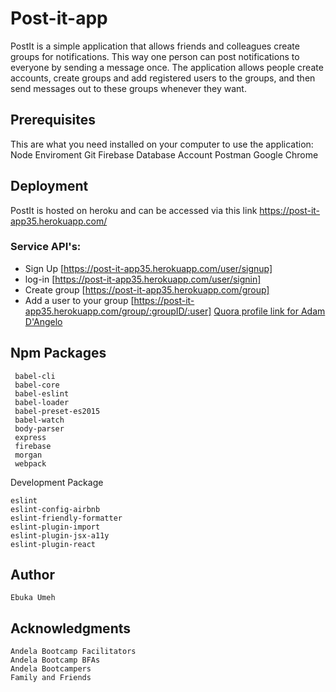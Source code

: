 # Post-it-app
PostIt is a simple application that allows friends and colleagues create groups for notifications. This way one person can post notifications to everyone by sending a message once. The application allows people create accounts, create groups and add registered users to the groups, and then send messages out to these groups whenever they want.


## Prerequisites
  This are what you need installed on your computer to use the application:
    Node Enviroment 
    Git 
    Firebase Database Account
    Postman
    Google Chrome


## Deployment
 PostIt is hosted on heroku and can be accessed via this link
    https://post-it-app35.herokuapp.com/



### Service API's:
  - Sign Up [https://post-it-app35.herokuapp.com/user/signup]
  - log-in [https://post-it-app35.herokuapp.com/user/signin]
  - Create group [https://post-it-app35.herokuapp.com/group]
  - Add a user to your group [https://post-it-app35.herokuapp.com/group/:groupID/:user]
   <a href="http://www.quora.com/Adam-DAngelo">Quora profile link for Adam D'Angelo</a>


## Npm Packages
     babel-cli
     babel-core
     babel-eslint
     babel-loader
     babel-preset-es2015
     babel-watch
     body-parser
     express
     firebase
     morgan
     webpack

   Development Package

    eslint
    eslint-config-airbnb
    eslint-friendly-formatter
    eslint-plugin-import
    eslint-plugin-jsx-a11y
    eslint-plugin-react
 
## Author
	Ebuka Umeh

## Acknowledgments
    Andela Bootcamp Facilitators
    Andela Bootcamp BFAs
    Andela Bootcampers
    Family and Friends
